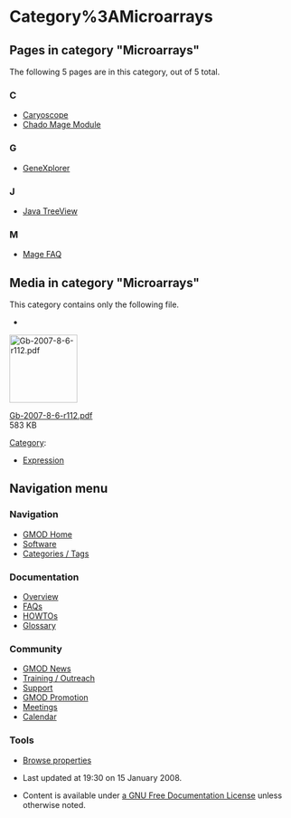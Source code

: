 



<span id="top"></span>




# <span dir="auto">Category%3AMicroarrays</span>










## Pages in category "Microarrays"

The following 5 pages are in this category, out of 5 total.



### C

- [Caryoscope](Caryoscope "Caryoscope")
- [Chado Mage Module](Chado_Mage_Module "Chado Mage Module")

### G

- [GeneXplorer](GeneXplorer "GeneXplorer")

### J

- [Java TreeView](Java_TreeView "Java TreeView")

### M

- [Mage FAQ](Mage_FAQ "Mage FAQ")




## Media in category "Microarrays"

This category contains only the following file.

- 

  

  

  <img
  src="../mediawiki/skins/common/images/icons/fileicon-pdf.png"
  width="120" height="120" alt="Gb-2007-8-6-r112.pdf" />

  

  

  

  [Gb-2007-8-6-r112.pdf](File:Gb-2007-8-6-r112.pdf "File:Gb-2007-8-6-r112.pdf")  
  583 KB  

  

  





[Category](Special%3ACategories "Special%3ACategories"):

- [Expression](Category%3AExpression "Category%3AExpression")






## Navigation menu









### Navigation



- <span id="n-GMOD-Home">[GMOD Home](Main_Page)</span>
- <span id="n-Software">[Software](GMOD_Components)</span>
- <span id="n-Categories-.2F-Tags">[Categories /
  Tags](Categories)</span>




### Documentation



- <span id="n-Overview">[Overview](Overview)</span>
- <span id="n-FAQs">[FAQs](Category%3AFAQ)</span>
- <span id="n-HOWTOs">[HOWTOs](Category%3AHOWTO)</span>
- <span id="n-Glossary">[Glossary](Glossary)</span>




### Community



- <span id="n-GMOD-News">[GMOD News](GMOD_News)</span>
- <span id="n-Training-.2F-Outreach">[Training /
  Outreach](Training_and_Outreach)</span>
- <span id="n-Support">[Support](Support)</span>
- <span id="n-GMOD-Promotion">[GMOD Promotion](GMOD_Promotion)</span>
- <span id="n-Meetings">[Meetings](Meetings)</span>
- <span id="n-Calendar">[Calendar](Calendar)</span>




### Tools

- <span id="t-smwbrowselink"><a href="Special%253ABrowse/Category%3AMicroarrays" rel="smw-browse">Browse
  properties</a></span>



- <span id="footer-info-lastmod">Last updated at 19:30 on 15 January
  2008.</span>
<!-- - <span id="footer-info-viewcount">13,300 page views.</span> -->
- <span id="footer-info-copyright">Content is available under
  <a href="http://www.gnu.org/licenses/fdl-1.3.html" class="external"
  rel="nofollow">a GNU Free Documentation License</a> unless otherwise
  noted.</span>

<!-- -->



<!-- -->




